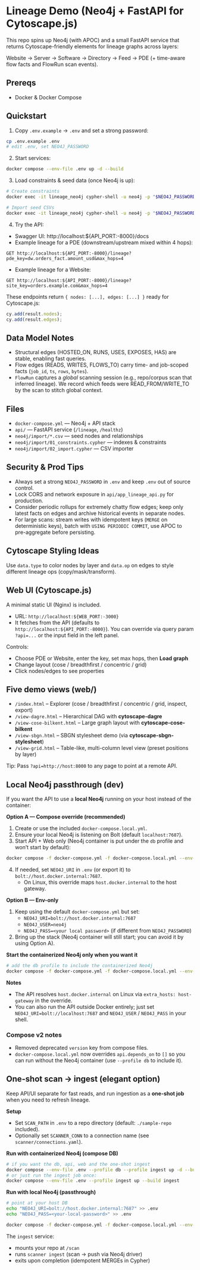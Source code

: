 # Lineage Demo (Neo4j + FastAPI for Cytoscape.js)

This repo spins up Neo4j (with APOC) and a small FastAPI service that returns Cytoscape-friendly elements for lineage graphs across layers:

Website → Server → Software → Directory → Feed → PDE (+ time-aware flow facts and FlowRun scan events).

## Prereqs
- Docker & Docker Compose

## Quickstart

1) Copy `.env.example` → `.env` and set a strong password:
```bash
cp .env.example .env
# edit .env, set NEO4J_PASSWORD
```

2) Start services:
```bash
docker compose --env-file .env up -d --build
```

3) Load constraints & seed data (once Neo4j is up):
```bash
# Create constraints
docker exec -it lineage_neo4j cypher-shell -u neo4j -p "$NEO4J_PASSWORD" -f /import/01_constraints.cypher

# Import seed CSVs
docker exec -it lineage_neo4j cypher-shell -u neo4j -p "$NEO4J_PASSWORD" -f /import/02_import.cypher
```

4) Try the API:
- Swagger UI: http://localhost:${API_PORT:-8000}/docs
- Example lineage for a PDE (downstream/upstream mixed within 4 hops):
```
GET http://localhost:${API_PORT:-8000}/lineage?pde_key=dw.orders_fact.amount_usd&max_hops=4
```
- Example lineage for a Website:
```
GET http://localhost:${API_PORT:-8000}/lineage?site_key=orders.example.com&max_hops=4
```

These endpoints return `{ nodes: [...], edges: [...] }` ready for Cytoscape.js:
```js
cy.add(result.nodes);
cy.add(result.edges);
```

## Data Model Notes

- Structural edges (HOSTED_ON, RUNS, USES, EXPOSES, HAS) are stable, enabling fast queries.
- Flow edges (READS, WRITES, FLOWS_TO) carry time- and job-scoped facts (`job_id`, `ts`, `rows`, `bytes`).
- `FlowRun` captures a *global* scanning session (e.g., repo/corpus scan that inferred lineage). We record which feeds were READ_FROM/WRITE_TO by the scan to stitch global context.

## Files

- `docker-compose.yml` — Neo4j + API stack
- `api/` — FastAPI service (`/lineage`, `/healthz`)
- `neo4j/import/*.csv` — seed nodes and relationships
- `neo4j/import/01_constraints.cypher` — indexes & constraints
- `neo4j/import/02_import.cypher` — CSV importer

## Security & Prod Tips
- Always set a strong `NEO4J_PASSWORD` in `.env` and keep `.env` out of source control.
- Lock CORS and network exposure in `api/app_lineage_api.py` for production.
- Consider periodic rollups for extremely chatty flow edges; keep only latest facts on edges and archive historical events in separate nodes.
- For large scans: stream writes with idempotent keys (`MERGE` on deterministic keys), batch with `USING PERIODIC COMMIT`, use APOC to pre-aggregate before persisting.

## Cytoscape Styling Ideas
Use `data.type` to color nodes by layer and `data.op` on edges to style different lineage ops (copy/mask/transform).


## Web UI (Cytoscape.js)
A minimal static UI (Nginx) is included.

- URL: `http://localhost:${WEB_PORT:-3000}`
- It fetches from the API (defaults to `http://localhost:${API_PORT:-8000}`). You can override via query param `?api=...` or the input field in the left panel.

Controls:
- Choose PDE or Website, enter the key, set max hops, then **Load graph**
- Change layout (cose / breadthfirst / concentric / grid)
- Click nodes/edges to see properties


## Five demo views (web/)
- `/index.html` – Explorer (cose / breadthfirst / concentric / grid, inspect, export)
- `/view-dagre.html` – Hierarchical DAG with **cytoscape-dagre**
- `/view-cose-bilkent.html` – Large graph layout with **cytoscape-cose-bilkent**
- `/view-sbgn.html` – SBGN stylesheet demo (via **cytoscape-sbgn-stylesheet**)
- `/view-grid.html` – Table-like, multi-column level view (preset positions by layer)

Tip: Pass `?api=http://host:8000` to any page to point at a remote API.


## Local Neo4j passthrough (dev)
If you want the API to use a **local Neo4j** running on your host instead of the container:

**Option A — Compose override (recommended)**
1) Create or use the included `docker-compose.local.yml`.
2) Ensure your local Neo4j is listening on Bolt (default `localhost:7687`).
3) Start API + Web only (Neo4j container is put under the `db` profile and won’t start by default):
```bash
docker compose -f docker-compose.yml -f docker-compose.local.yml --env-file .env up -d --build
```
4) If needed, set `NEO4J_URI` in `.env` (or export it) to `bolt://host.docker.internal:7687`.
   - On Linux, this override maps `host.docker.internal` to the host gateway.

**Option B — Env-only**
1) Keep using the default `docker-compose.yml` but set:
   - `NEO4J_URI=bolt://host.docker.internal:7687`
   - `NEO4J_USER=neo4j`
   - `NEO4J_PASS=<your local password>` (if different from `NEO4J_PASSWORD`)
2) Bring up the stack (Neo4j container will still start; you can avoid it by using Option A).

**Start the containerized Neo4j only when you want it**
```bash
# add the db profile to include the containerized Neo4j
docker compose -f docker-compose.yml -f docker-compose.local.yml --env-file .env --profile db up -d --build
```

**Notes**
- The API resolves `host.docker.internal` on Linux via `extra_hosts: host-gateway` in the override.
- You can also run the API outside Docker entirely; just set `NEO4J_URI=bolt://localhost:7687` and
  `NEO4J_USER` / `NEO4J_PASS` in your shell.


### Compose v2 notes
- Removed deprecated `version` key from compose files.
- `docker-compose.local.yml` now overrides `api.depends_on` to `[]` so you can run without the Neo4j container (use `--profile db` to include it).


## One-shot scan → ingest (elegant option)

Keep API/UI separate for fast reads, and run ingestion as a **one-shot job** when you need to refresh lineage.

**Setup**
- Set `SCAN_PATH` in `.env` to a repo directory (default: `./sample-repo` included).
- Optionally set `SCANNER_CONN` to a connection name (see `scanner/connections.yaml`).

**Run with containerized Neo4j (compose DB)**
```bash
# if you want the db, api, web and the one-shot ingest
docker compose --env-file .env --profile db --profile ingest up -d --build
# or just run the ingest job once:
docker compose --env-file .env --profile ingest up --build ingest
```

**Run with local Neo4j (passthrough)**
```bash
# point at your host DB
echo "NEO4J_URI=bolt://host.docker.internal:7687" >> .env
echo "NEO4J_PASS=<your-local-password>" >> .env

docker compose -f docker-compose.yml -f docker-compose.local.yml --env-file .env --profile ingest up --build ingest
```

The `ingest` service:
- mounts your repo at `/scan`
- runs `scanner ingest` (scan → push via Neo4j driver)
- exits upon completion (idempotent MERGEs in Cypher)
